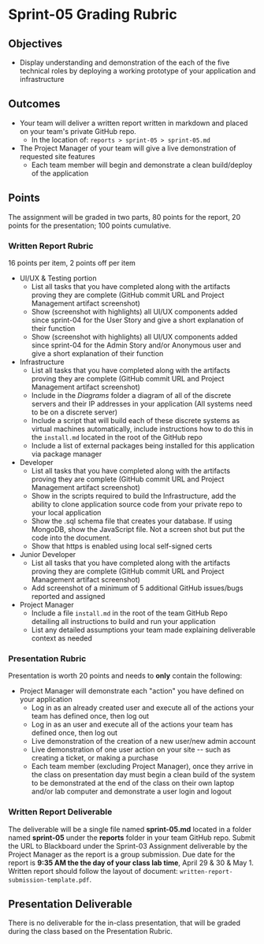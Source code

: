 # Sprint-05 Grading Rubric

## Objectives

- Display understanding and demonstration of the each of the five technical roles by deploying a working prototype of your application and infrastructure

## Outcomes

- Your team will deliver a written report written in markdown and placed on your team's private GitHub repo.
  - In the location of: ```reports > sprint-05 > sprint-05.md```
- The Project Manager of your team will give a live demonstration of requested site features
  - Each team member will begin and demonstrate a clean build/deploy of the application

## Points

The assignment will be graded in two parts, 80 points for the report, 20 points for the presentation; 100 points cumulative.

### Written Report Rubric

16 points per item, 2 points off per item

- UI/UX & Testing portion
  - List all tasks that you have completed along with the artifacts proving they are complete (GitHub commit URL and Project Management artifact screenshot)
  - Show (screenshot with highlights) all UI/UX components added since sprint-04 for the User Story and give a short explanation of their function
  - Show (screenshot with highlights) all UI/UX components added since sprint-04 for the Admin Story and/or Anonymous user and give a short explanation of their function
- Infrastructure
  - List all tasks that you have completed along with the artifacts proving they are complete (GitHub commit URL and Project Management artifact screenshot)
  - Include in the *Diagrams* folder a diagram of all of the discrete servers and their IP addresses in your application (All systems need to be on a discrete server)
  - Include a script that will build each of these discrete systems as virtual machines automatically, include instructions how to do this in the ```install.md``` located in the root of the GitHub repo
  - Include a list of external packages being installed for this application via package manager
- Developer
  - List all tasks that you have completed along with the artifacts proving they are complete (GitHub commit URL and Project Management artifact screenshot)
  - Show in the scripts required to build the Infrastructure, add the ability to clone application source code from your private repo to your local application
  - Show the .sql schema file that creates your database.  If using MongoDB, show the JavaScript file.  Not a screen shot but put the code into the document.
  - Show that https is enabled using local self-signed certs
- Junior Developer
  - List all tasks that you have completed along with the artifacts proving they are complete (GitHub commit URL and Project Management artifact screenshot)
  - Add screenshot of a minimum of 5 additional GitHub issues/bugs reported and assigned
- Project Manager
  - Include a file  ```install.md``` in the root of the team GitHub Repo detailing all instructions to build and run your application
  - List any detailed assumptions your team made explaining deliverable context as needed

### Presentation Rubric

Presentation is worth 20 points and needs to **only** contain the following:

- Project Manager will demonstrate each "action" you have defined on your application
  - Log in as an already created user and execute all of the actions your team has defined once, then log out
  - Log in as an user and execute all of the actions your team has defined once, then log out
  - Live demonstration of the creation of a new user/new admin account
  - Live demonstration of one user action on your site -- such as creating a ticket, or making a purchase
  - Each team member (excluding Project Manager), once they arrive in the class on presentation day must begin a clean build of the system to be demonstrated at the end of the class on their own laptop and/or lab computer and demonstrate a user login and logout

### Written Report Deliverable

The deliverable will be a single file named **sprint-05.md** located in a folder named **sprint-05** under the **reports** folder in your team GitHub repo.  Submit the URL to Blackboard under the Sprint-03 Assignment deliverable by the Project Manager as the report is a group submission.  Due date for the report is **9:35 AM the the day of your class lab time**, April 29 & 30 & May 1.  Written report should follow the layout of document: ```written-report-submission-template.pdf```.

## Presentation Deliverable

There is no deliverable for the in-class presentation, that will be graded during the class based on the Presentation Rubric.
